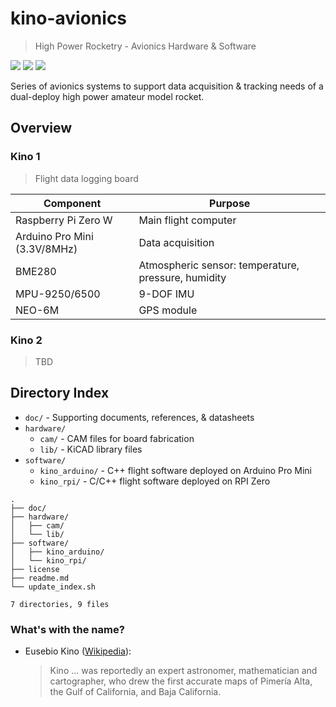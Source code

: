 # kino-avionics

> High Power Rocketry - Avionics Hardware & Software

![](https://img.shields.io/badge/EDA-KiCAD-lightgrey.svg)
![](https://img.shields.io/github/license/rdoddanavar/hpr-hardware.svg)
![](https://img.shields.io/github/repo-size/rdoddanavar/hpr-hardware.svg)

Series of avionics systems to support data acquisition & tracking needs of a dual-deploy high power amateur model rocket.

## Overview

### Kino 1

> Flight data logging board

| Component                    | Purpose                                             |
|------------------------------|-----------------------------------------------------|
| Raspberry Pi Zero W          | Main flight computer                                |
| Arduino Pro Mini (3.3V/8MHz) | Data acquisition                                    |
| BME280                       | Atmospheric sensor: temperature, pressure, humidity |
| MPU-9250/6500                | 9-DOF IMU                                           |
| NEO-6M                       | GPS module                                          |

### Kino 2 

> TBD

## Directory Index

 - `doc/` - Supporting documents, references, & datasheets
 - `hardware/`
   - `cam/` - CAM files for board fabrication  
   - `lib/` - KiCAD library files
 - `software/`
   - `kino_arduino/` - C++ flight software deployed on Arduino Pro Mini
   - `kino_rpi/` - C/C++ flight software deployed on RPI Zero

```
.
├── doc/
├── hardware/
│   ├── cam/
│   └── lib/
├── software/
│   ├── kino_arduino/
│   └── kino_rpi/
├── license
├── readme.md
└── update_index.sh

7 directories, 9 files
```

### What's with the name?

 - Eusebio Kino ([Wikipedia](https://en.wikipedia.org/wiki/Eusebio_Kino)):

    > Kino ... was reportedly an expert astronomer, mathematician and cartographer, who drew the first accurate maps of Pimería Alta, the Gulf of California, and Baja California.